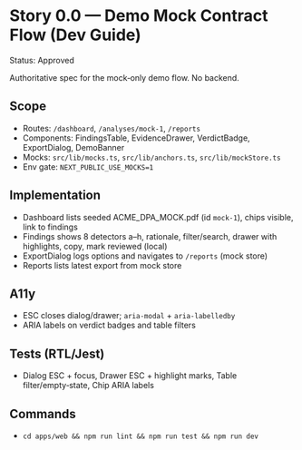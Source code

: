 # Story 0.0 — Demo Mock Contract Flow (Dev Guide)
Status: Approved

Authoritative spec for the mock‑only demo flow. No backend.

## Scope
- Routes: `/dashboard`, `/analyses/mock-1`, `/reports`
- Components: FindingsTable, EvidenceDrawer, VerdictBadge, ExportDialog, DemoBanner
- Mocks: `src/lib/mocks.ts`, `src/lib/anchors.ts`, `src/lib/mockStore.ts`
- Env gate: `NEXT_PUBLIC_USE_MOCKS=1`

## Implementation
- Dashboard lists seeded ACME_DPA_MOCK.pdf (id `mock-1`), chips visible, link to findings
- Findings shows 8 detectors a–h, rationale, filter/search, drawer with highlights, copy, mark reviewed (local)
- ExportDialog logs options and navigates to `/reports` (mock store)
- Reports lists latest export from mock store

## A11y
- ESC closes dialog/drawer; `aria-modal` + `aria-labelledby`
- ARIA labels on verdict badges and table filters

## Tests (RTL/Jest)
- Dialog ESC + focus, Drawer ESC + highlight marks, Table filter/empty‑state, Chip ARIA labels

## Commands
- `cd apps/web && npm run lint && npm run test && npm run dev`
